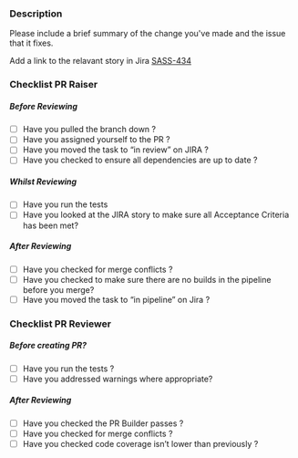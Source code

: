 ### Description
Please include a brief summary of the change you've made and the issue that it fixes.

Add a link to the relavant story in Jira
[SASS-434](https://jira.tools.tax.service.gov.uk/browse/SASS-434)

### Checklist PR Raiser
##### Before Reviewing
 - [ ]  Have you pulled the branch down ?
 - [ ]  Have you assigned yourself to the PR ? 
 - [ ]  Have you moved the task to “in review” on JIRA ? 
 - [ ]  Have you checked to ensure all dependencies are up to date ? 

##### Whilst Reviewing
 - [ ]  Have you run the tests
 - [ ]  Have you looked at the JIRA story to make sure all Acceptance Criteria has been met?

##### After Reviewing
 - [ ]  Have you checked for merge conflicts ?
 - [ ]  Have you checked to make sure there are no builds in the pipeline before you merge? 
 - [ ]  Have you moved the task to “in pipeline” on Jira ?

### Checklist PR Reviewer
 ##### Before creating PR? 
 - [ ]  Have you run the tests ?
 - [ ]  Have you addressed warnings where appropriate? 

##### After Reviewing
 - [ ]  Have you checked the PR Builder passes ?
 - [ ]  Have you checked for merge conflicts ?
 - [ ]  Have you checked code coverage isn’t lower than previously ?
